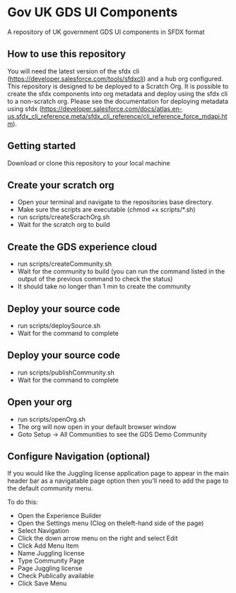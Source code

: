 # Gov UK GDS UI Components

A repository of UK government GDS UI components in SFDX format


## How to use this repository

You will need the latest version of the sfdx cli (https://developer.salesforce.com/tools/sfdxcli) and a hub org configured.  This repository is designed to be deployed to a Scratch Org.  It is possible to create the sfdx components into org metadata and deploy using the sfdx cli to a non-scratch org.  Please see the documentation for deploying metadata using sfdx (https://developer.salesforce.com/docs/atlas.en-us.sfdx_cli_reference.meta/sfdx_cli_reference/cli_reference_force_mdapi.htm).


## Getting started

Download or clone this repository to your local machine


## Create your scratch org

 - Open your terminal and navigate to the repositories base directory.
 - Make sure the scripts are executable (chmod +x scripts/*.sh)
 - run scripts/createScrachOrg.sh
 - Wait for the scratch org to build


## Create the GDS experience cloud
 
 - run scripts/createCommunity.sh
 - Wait for the community to build (you can run the command listed in the output of the previous command to check the status)
 - It should take no longer than 1 min to create the community


## Deploy your source code

 - run scripts/deploySource.sh
 - Wait for the command to complete


## Deploy your source code

 - run scripts/publishCommunity.sh
 - Wait for the command to complete


## Open your org

 - run scripts/openOrg.sh
 - The org will now open in your default browser window
 - Goto Setup -> All Communities to see the GDS Demo Community


## Configure Navigation (optional)
 
If you would like the Juggling license application page to appear in the main header bar as a navigatable page option then you'll need to add the page to the default community menu.

To do this:

 - Open the Experience Builder
 - Open the Settings menu (Clog on theleft-hand side of the page)
 - Select Navigation
 - Click the down arrow menu on the right and select Edit
 - Click Add Menu Item
 - Name Juggling license
 - Type Community Page
 - Page Juggling license
 - Check Publically available
 - Click Save Menu
